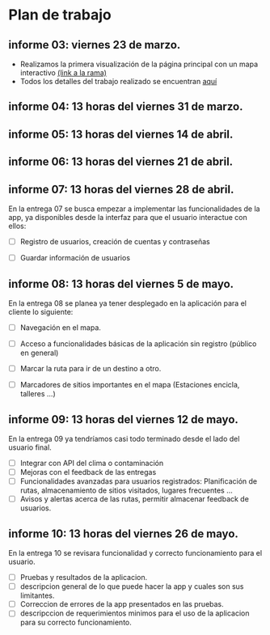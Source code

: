 # Plan de trabajo
## informe 03: viernes 23 de marzo.
+ Realizamos la primera visualización de la página principal con un mapa interactivo [(link a la rama)](https://github.com/andresaris1/ppi_01/tree/holaBiciMaps)
+ Todos los detalles del trabajo realizado se encuentran [aquí](https://github.com/andresaris1/ppi_01/blob/holaBiciMaps/README.md)
## informe 04: 13 horas del viernes 31 de marzo.


## informe 05: 13 horas del viernes 14 de abril.


## informe 06: 13 horas del viernes 21 de abril.


## informe 07: 13 horas del viernes 28 de abril.
En la entrega 07 se busca empezar a implementar las funcionalidades de la app,
ya disponibles desde la interfaz para que el usuario interactue con ellos:
- [ ] Registro de usuarios, creación de cuentas y contraseñas
- [ ] Guardar información de usuarios


## informe 08: 13 horas del viernes 5 de mayo.
En la entrega 08 se planea ya tener desplegado en la aplicación para el cliente lo siguiente: 
- [ ] Navegación en el mapa.
- [ ] Acceso a funcionalidades básicas de la aplicación sin registro (público en general)
- [ ] Marcar la ruta para ir de un destino a otro.
- [ ] Marcadores de sitios importantes en el mapa (Estaciones encicla, talleres ...)


## informe 09: 13 horas del viernes 12 de mayo.
En la entrega 09 ya tendríamos casi todo terminado desde el lado del usuario final.
- [ ] Integrar con API del clima o contaminación
- [ ] Mejoras con el feedback de las entregas
- [ ] Funcionalidades avanzadas para usuarios registrados: Planificación de rutas, almacenamiento de sitios visitados, lugares frecuentes ...
- [ ] Avisos y alertas acerca de las rutas, permitir almacenar feedback de usuarios.

## informe 10: 13 horas del viernes 26 de mayo.
En la entrega 10 se revisara funcionalidad y correcto funcionamiento para el usuario.
- [ ] Pruebas y resultados de la aplicacion.
- [ ] descripcion general de lo que puede hacer la app y cuales son sus limitantes.
- [ ] Correccion de errores de la app presentados en las pruebas.
- [ ] descripccion de requerimientos minimos para el uso de la aplicacion para su correcto funcionamiento.
